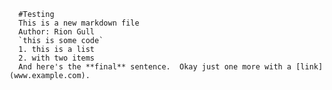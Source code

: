
      #Testing
      This is a new markdown file
      Author: Rion Gull
      `this is some code`
      1. this is a list
      2. with two items
      And here's the **final** sentence.  Okay just one more with a [link](www.example.com). 
    